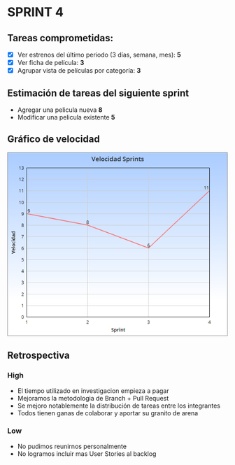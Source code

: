 # SPRINT 4

## Tareas comprometidas:

- [x] Ver estrenos del último periodo (3 días, semana, mes): **5**
- [x] Ver ficha de película: **3**
- [x] Agrupar vista de películas por categoría: **3**

## Estimación de tareas del siguiente sprint
- Agregar una pelicula nueva **8**
- Modificar una pelicula existente **5**

## Gráfico de velocidad

![](sprint4.png?raw=true "Velocidad en Sprints")

## Retrospectiva

### High
- El tiempo utilizado en investigacion empieza a pagar
- Mejoramos la metodologia de Branch + Pull Request
- Se mejoro notablemente la distribución de tareas entre los integrantes
- Todos tienen ganas de colaborar y aportar su granito de arena

### Low
- No pudimos reunirnos personalmente
- No logramos incluir mas User Stories al backlog
